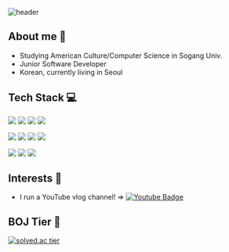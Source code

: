 ![header](https://capsule-render.vercel.app/api?type=waving&color=gradient&height=300&section=header&text=Imagination&fontSize=90&fontAlign=60)


## About me 🤗
* Studying American Culture/Computer Science in Sogang Univ.
* Junior Software Developer
* Korean, currently living in Seoul


## Tech Stack 💻
<img src=https://img.shields.io/badge/-C%2FC%2B%2B-lightgrey /> <img src=https://img.shields.io/badge/-Python-lightgrey /> <img src=https://img.shields.io/badge/-Java-lightgrey /> <img src=https://img.shields.io/badge/-C%23-lightgrey />

<img src=https://img.shields.io/badge/-Django-blue /> <img src=https://img.shields.io/badge/-HTML-blue /> <img src=https://img.shields.io/badge/-CSS-blue /> <img src=https://img.shields.io/badge/-Unity-blue />

<img src=https://img.shields.io/badge/-MySQL-yellow /> <img src=https://img.shields.io/badge/-Git-yellow /> <img src=https://img.shields.io/badge/-GitHub-yellow />

## Interests 💖
* I run a YouTube vlog channel! => [![Youtube Badge](https://img.shields.io/badge/Youtube-ff0000?style=flat-square&logo=youtube&link=https://www.youtube.com/channel/UC9mnfNKgLvOO89HUWrrZSSQ)](https://www.youtube.com/channel/UC9mnfNKgLvOO89HUWrrZSSQ)

## BOJ Tier 🥇
[![solved.ac tier](http://mazassumnida.wtf/api/v2/generate_badge?boj=hj0816hj)](https://solved.ac/hj0816hj)
